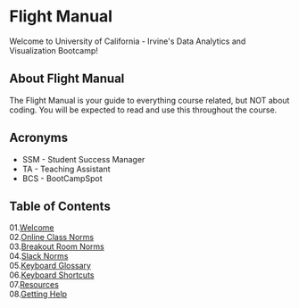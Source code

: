 # Flight Manual

Welcome to University of California - Irvine's Data Analytics and Visualization Bootcamp!

## About Flight Manual

The Flight Manual is your guide to everything course related, but NOT about coding. You will be expected to read and use this throughout the course. 

## Acronyms

* SSM - Student Success Manager
* TA - Teaching Assistant
* BCS - BootCampSpot

## Table of Contents

01.[Welcome](01-Welcome.md)<br>
02.[Online Class Norms](02-Online-Class-Norms.md)<br>
03.[Breakout Room Norms](03-Breakout-Room-Norms.md)<br>
04.[Slack Norms](04-Slack-Norms.md)<br>
05.[Keyboard Glossary](05-Keyboard-Glossary.md)<br>
06.[Keyboard Shortcuts](06-Keyboard-Shortcuts.md)<br>
07.[Resources](07-Resources.md)<br>
08.[Getting Help](08-Getting-Help.md)<br>


